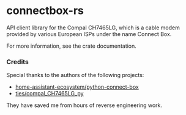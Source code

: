 # connectbox-rs
API client library for the Compal CH7465LG, which is a cable modem provided by various European ISPs under the name Connect Box.

For more information, see the crate documentation.

### Credits
Special thanks to the authors of the following projects:
 * [home-assistant-ecosystem/python-connect-box](https://github.com/home-assistant-ecosystem/python-connect-box)
 * [ties/compal_CH7465LG_py](https://github.com/ties/compal_CH7465LG_py)

They have saved me from hours of reverse engineering work.